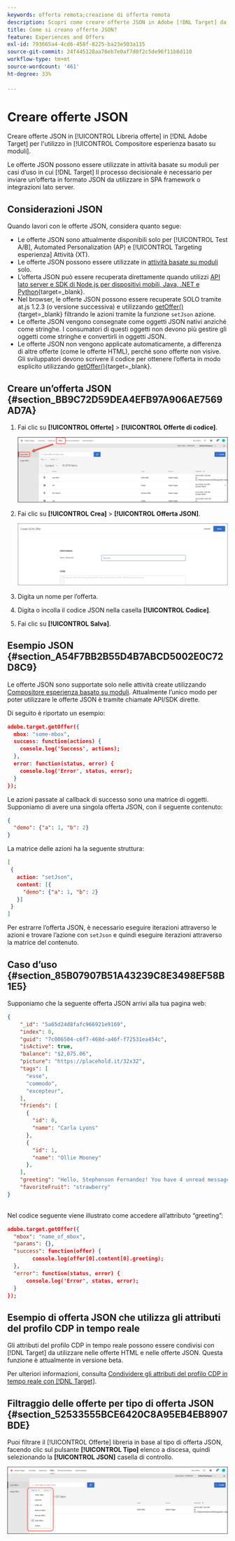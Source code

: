 ```yaml
---
keywords: offerta remota;creazione di offerta remota
description: Scopri come creare offerte JSON in Adobe [!DNL Target] da utilizzare nel Compositore esperienza basato su moduli.
title: Come si creano offerte JSON?
feature: Experiences and Offers
exl-id: 793665a4-4cd6-458f-8225-ba23e503a115
source-git-commit: 24f445128aa76eb7e0af7d0f2c5de96f11b8d110
workflow-type: tm+mt
source-wordcount: '461'
ht-degree: 33%

---
```


# Creare offerte JSON

Creare offerte JSON in [!UICONTROL Libreria offerte] in [!DNL Adobe Target] per l&#39;utilizzo in [!UICONTROL Compositore esperienza basato su moduli].

Le offerte JSON possono essere utilizzate in attività basate su moduli per casi d’uso in cui [!DNL Target] Il processo decisionale è necessario per inviare un’offerta in formato JSON da utilizzare in SPA framework o integrazioni lato server.

## Considerazioni JSON

Quando lavori con le offerte JSON, considera quanto segue:

* Le offerte JSON sono attualmente disponibili solo per [!UICONTROL Test A/B], Automated Personalization (AP) e [!UICONTROL Targeting esperienza] Attività (XT).
* Le offerte JSON possono essere utilizzate in [attività basate su moduli](/help/main/c-experiences/form-experience-composer.md) solo.
* L’offerta JSON può essere recuperata direttamente quando utilizzi [API lato server e SDK di Node.js per dispositivi mobili, Java, .NET e Python](https://developer.adobe.com/target/implement/server-side/){target=_blank}.
* Nel browser, le offerte JSON possono essere recuperate SOLO tramite at.js 1.2.3 (o versione successiva) e utilizzando [getOffer()](https://developer.adobe.com/target/implement/client-side/atjs/atjs-functions/adobe-target-getoffer/){target=_blank} filtrando le azioni tramite la funzione `setJson` azione.
* Le offerte JSON vengono consegnate come oggetti JSON nativi anziché come stringhe. I consumatori di questi oggetti non devono più gestire gli oggetti come stringhe e convertirli in oggetti JSON.
* Le offerte JSON non vengono applicate automaticamente, a differenza di altre offerte (come le offerte HTML), perché sono offerte non visive. Gli sviluppatori devono scrivere il codice per ottenere l’offerta in modo esplicito utilizzando [getOffer()](https://developer.adobe.com/target/implement/client-side/atjs/atjs-functions/adobe-target-getoffer/){target=_blank}.

## Creare un’offerta JSON {#section_BB9C72D59DEA4EFB97A906AE7569AD7A}

1. Fai clic su **[!UICONTROL Offerte]** > **[!UICONTROL Offerte di codice]**.

   ![Offerte > scheda Offerte codice](/help/main/c-experiences/c-manage-content/assets/code-offers-tab.png)

1. Fai clic su **[!UICONTROL Crea]** > **[!UICONTROL Offerta JSON]**.

   ![immagine offer-json](assets/offer-json.png)

1. Digita un nome per l’offerta.
1. Digita o incolla il codice JSON nella casella **[!UICONTROL Codice]**.
1. Fai clic su **[!UICONTROL Salva]**.

## Esempio JSON {#section_A54F7BB2B55D4B7ABCD5002E0C72D8C9}

Le offerte JSON sono supportate solo nelle attività create utilizzando [Compositore esperienza basato su moduli](/help/main/c-experiences/form-experience-composer.md). Attualmente l’unico modo per poter utilizzare le offerte JSON è tramite chiamate API/SDK dirette.

Di seguito è riportato un esempio:

```json
adobe.target.getOffer({ 
  mbox: "some-mbox", 
  success: function(actions) { 
    console.log('Success', actions); 
  }, 
  error: function(status, error) { 
    console.log('Error', status, error); 
  } 
});
```

Le azioni passate al callback di successo sono una matrice di oggetti. Supponiamo di avere una singola offerta JSON, con il seguente contenuto:

```json
{ 
  "demo": {"a": 1, "b": 2} 
}
```

La matrice delle azioni ha la seguente struttura:

```json
[ 
 { 
   action: "setJson", 
   content: [{ 
     "demo": {"a": 1, "b": 2} 
   }] 
 }  
]
```

Per estrarre l’offerta JSON, è necessario eseguire iterazioni attraverso le azioni e trovare l’azione con `setJson` e quindi eseguire iterazioni attraverso la matrice del contenuto.

## Caso d’uso {#section_85B07907B51A43239C8E3498EF58B1E5}

Supponiamo che la seguente offerta JSON arrivi alla tua pagina web:

```json
{ 
    "_id": "5a65d24d8fafc966921e9169", 
    "index": 0, 
    "guid": "7c006504-c6f7-468d-a46f-f72531ea454c", 
    "isActive": true, 
    "balance": "$2,075.06", 
    "picture": "https://placehold.it/32x32", 
    "tags": [ 
      "esse", 
      "commodo", 
      "excepteur", 
    ], 
    "friends": [ 
      { 
        "id": 0, 
        "name": "Carla Lyons" 
      }, 
      { 
        "id": 1, 
        "name": "Ollie Mooney" 
      }, 
    ], 
    "greeting": "Hello, Stephenson Fernandez! You have 4 unread messages.", 
    "favoriteFruit": "strawberry" 
} 
  
```

Nel codice seguente viene illustrato come accedere all’attributo “greeting”:

```json
adobe.target.getOffer({   
  "mbox": "name_of_mbox", 
  "params": {}, 
  "success": function(offer) {           
        console.log(offer[0].content[0].greeting); 
  },   
  "error": function(status, error) {           
      console.log('Error', status, error); 
  } 
});
```

## Esempio di offerta JSON che utilizza gli attributi del profilo CDP in tempo reale

Gli attributi del profilo CDP in tempo reale possono essere condivisi con [!DNL Target] da utilizzare nelle offerte HTML e nelle offerte JSON. Questa funzione è attualmente in versione beta.

Per ulteriori informazioni, consulta [Condividere gli attributi del profilo CDP in tempo reale con [!DNL Target]](/help/main/c-integrating-target-with-mac/integrating-with-rtcdp.md#rtcdp-profile-attributes).

## Filtraggio delle offerte per tipo di offerta JSON {#section_52533555BCE6420C8A95EB4EB8907BDE}

Puoi filtrare il [!UICONTROL Offerte] libreria in base al tipo di offerta JSON, facendo clic sul pulsante **[!UICONTROL Tipo]** elenco a discesa, quindi selezionando la **[!UICONTROL JSON]** casella di controllo.

![immagine offer-json-filter](assets/offer-json-filter.png)
